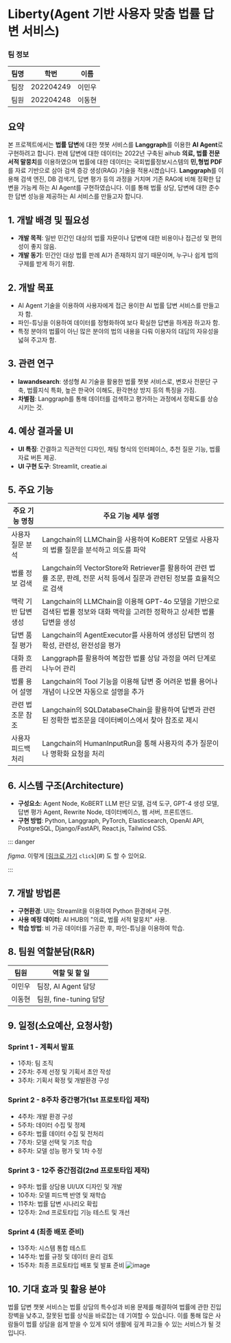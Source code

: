 # Liberty(Agent 기반 사용자 맞춤 법률 답변 서비스)
### 팀 정보
| 팀명 | 학번 | 이름 |
| --- | --- | --- |
| 팀장 | 202204249 | 이민우 |
| 팀원 | 202204248 | 이동현 |

## 요약
본 프로젝트에서는 **법률 답변**에 대한 챗봇 서비스를 **Langgraph**를 이용한 **AI Agent**로 구현하려고 합니다. 판례 답변에 대한 데이터는 2022년 구축된 aihub **의료, 법률 전문 서적 말뭉치**를 이용하였으며 법률에 대한 데이터는 국회법률정보시스템의 **민,형법 PDF**를 자료 기반으로 삼아 검색 증강 생성(RAG) 기술을 적용시켰습니다. **Langgraph**를 이용해 검색 엔진, DB 검색기, 답변 평가 등의 과정을 거치며 기존 RAG에 비해 정확한 답변을 가능케 하는 AI Agent를 구현하였습니다. 이를 통해 법률 상담, 답변에 대한 준수한 답변 성능을 제공하는 AI 서비스를 만들고자 합니다.

## 1. 개발 배경 및 필요성
- **개발 목적**: 일반 민간인 대상의 법률 자문이나 답변에 대한 비용이나 접근성 및 편의성이 좋지 않음.
- **개발 동기**: 민간인 대상 법률 판례 AI가 존재하지 않기 때문이며, 누구나 쉽게 법의 구제를 받게 하기 위함.

## 2. 개발 목표
- AI Agent 기술을 이용하여 사용자에게 접근 용이한 AI 법률 답변 서비스를 만들고자 함.
- 파인-튜닝을 이용하여 데이터를 정형화하여 보다 확실한 답변을 하게끔 하고자 함.
- 특정 분야의 법률이 아닌 많은 분야의 법의 내용을 다뤄 이용자의 대답의 자유성을 넓혀 주고자 함.

## 3. 관련 연구
- **lawandsearch**: 생성형 AI 기술을 활용한 법률 챗봇 서비스로, 변호사 전문단 구축, 법률지식 특화, 높은 한국어 이해도, 환각현상 방지 등의 특징을 가짐.
- **차별점**: Langgraph를 통해 데이터를 검색하고 평가하는 과정에서 정확도를 상승시키는 것.

## 4. 예상 결과물 UI
- **UI 특징**: 간결하고 직관적인 디자인, 채팅 형식의 인터페이스, 추천 질문 기능, 법률 자료 버튼 제공.
- **UI 구현 도구**: Streamlit, creatie.ai

## 5. 주요 기능
| 주요 기능 명칭 | 주요 기능 세부 설명 |
| --- | --- |
| 사용자 질문 분석 | Langchain의 LLMChain을 사용하여 KoBERT 모델로 사용자의 법률 질문을 분석하고 의도를 파악 |
| 법률 정보 검색 | Langchain의 VectorStore와 Retriever를 활용하여 관련 법률 조문, 판례, 전문 서적 등에서 질문과 관련된 정보를 효율적으로 검색 |
| 맥락 기반 답변 생성 | Langchain의 LLMChain을 이용해 GPT-4o 모델을 기반으로 검색된 법률 정보와 대화 맥락을 고려한 정확하고 상세한 법률 답변을 생성 |
| 답변 품질 평가 | Langchain의 AgentExecutor를 사용하여 생성된 답변의 정확성, 관련성, 완전성을 평가 |
| 대화 흐름 관리 | Langgraph를 활용하여 복잡한 법률 상담 과정을 여러 단계로 나누어 관리 |
| 법률 용어 설명 | Langchain의 Tool 기능을 이용해 답변 중 어려운 법률 용어나 개념이 나오면 자동으로 설명을 추가 |
| 관련 법조문 참조 | Langchain의 SQLDatabaseChain을 활용하여 답변과 관련된 정확한 법조문을 데이터베이스에서 찾아 참조로 제시 |
| 사용자 피드백 처리 | Langchain의 HumanInputRun을 통해 사용자의 추가 질문이나 명확화 요청을 처리 |

## 6. 시스템 구조(Architecture)
- **구성요소**: Agent Node, KoBERT LLM 판단 모델, 검색 도구, GPT-4 생성 모델, 답변 평가 Agent, Rewrite Node, 데이터베이스, 웹 서버, 프론트엔드.
- **구현 방법**: Python, Langgraph, PyTorch, Elasticsearch, OpenAI API, PostgreSQL, Django/FastAPI, React.js, Tailwind CSS.

::: danger

*figma*. 이렇게 [[링크로 가기](https://www.figma.com/board/0LivhrgVnLyiOM9qjRxVR9/Liberty_Constructure?node-id=0-1&node-type=canvas&t=ixMVKGxF9RGzXS04-0) `click`](#) 도 할 수 있어요.

:::



## 7. 개발 방법론
- **구현환경**: UI는 Streamlit을 이용하여 Python 환경에서 구현.
- **사용 예정 데이터**: AI HUB의 "의료, 법률 서적 말뭉치" 사용.
- **학습 방법**: 비 가공 데이터를 가공한 후, 파인-튜닝을 이용하여 학습.

## 8. 팀원 역할분담(R&R)
| 팀원 | 역할 및 할 일 |
| --- | --- |
| 이민우 | 팀장, AI Agent 담당 |
| 이동현 | 팀원, fine-tuning 담당 |

## 9. 일정(소요예산, 요청사항)
### Sprint 1 - 계획서 발표
- 1주차: 팀 조직
- 2주차: 주제 선정 및 기획서 초안 작성
- 3주차: 기획서 확정 및 개발환경 구성

### Sprint 2 - 8주차 중간평가(1st 프로토타입 제작)
- 4주차: 개발 환경 구성
- 5주차: 데이터 수집 및 정제
- 6주차: 법률 데이터 수집 및 전처리
- 7주차: 모델 선택 및 기초 학습
- 8주차: 모델 성능 평가 및 1차 수정

### Sprint 3 - 12주 중간점검(2nd 프로토타입 제작)
- 9주차: 법률 상담용 UI/UX 디자인 및 개발
- 10주차: 모델 피드백 반영 및 재학습
- 11주차: 법률 답변 시나리오 확립
- 12주차: 2nd 프로토타입 기능 테스트 및 개선

### Sprint 4 (최종 배포 준비)
- 13주차: 시스템 통합 테스트
- 14주차: 법률 규정 및 데이터 윤리 검토
- 15주차: 최종 프로토타입 배포 및 발표 준비
![image](https://github.com/user-attachments/assets/d9cdf0b0-3f75-45ce-bff8-bccaf1d756e4)

## 10. 기대 효과 및 활용 분야
법률 답변 챗봇 서비스는 법률 상담의 특수성과 비용 문제를 해결하여 법률에 관한 진입 장벽을 낮추고, 잘못된 법률 상식을 바로잡는 데 기여할 수 있습니다. 이를 통해 많은 사람들이 법률 상담을 쉽게 받을 수 있게 되어 생활에 깊게 파고들 수 있는 서비스가 될 것입니다.
